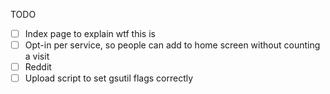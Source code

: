 TODO

-   [ ] Index page to explain wtf this is
-   [ ] Opt-in per service, so people can add to home screen without counting a
    visit
-   [ ] Reddit
-   [ ] Upload script to set gsutil flags correctly
